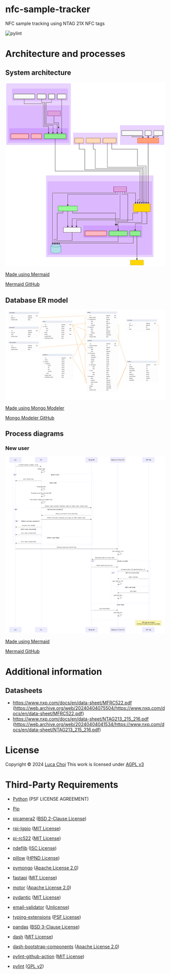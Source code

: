# nfc-sample-tracker

NFC sample tracking using NTAG 21X NFC tags

![pylint](https://img.shields.io/badge/PyLint-9.32-yellow?logo=python&logoColor=white)


# Architecture and processes
## System architecture

![System architecture](readme/architecture.svg)

[Made using Mermaid](https://mermaid.js.org/)

[Mermaid GitHub](https://github.com/mermaid-js/mermaid)

## Database ER model

![Database ER](readme/dbdiagram.svg)

[Made using Mongo Modeler](https://www.mongomodeler.com/)

[Mongo Modeler GitHub](https://github.com/Lemoncode/mongo-modeler)

## Process diagrams
### New user
![Process diagram new user](readme/process_diagram_newuser.svg)


[Made using Mermaid](https://mermaid.js.org/)

[Mermaid GitHub](https://github.com/mermaid-js/mermaid)

# Additional information
## Datasheets

- https://www.nxp.com/docs/en/data-sheet/MFRC522.pdf (https://web.archive.org/web/20240404075504/https://www.nxp.com/docs/en/data-sheet/MFRC522.pdf)
- https://www.nxp.com/docs/en/data-sheet/NTAG213_215_216.pdf (https://web.archive.org/web/20240404041534/https://www.nxp.com/docs/en/data-sheet/NTAG213_215_216.pdf)

# License

Copyright © 2024 [Luca Choi](https://www.github.com/lucasmchoi)
This work is licensed under [AGPL v3](/LICENSE)

# Third-Party Requirements

- [Python](https://www.python.org) (PSF LICENSE AGREEMENT)
- [Pip](https://pypi.org/)

- [picamera2](https://github.com/RaspberryPi/picamera2) ([BSD 2-Clause License](LICENSES/picamera2-LICENSE.txt))
- [rpi-lgpio](https://github.com/waveform80/rpi-lgpio) ([MIT License](LICENSES/rpi-lgpio-LICENSE.txt))
- [pi-rc522](https://github.com/kevinvalk/pi-rc522) ([MIT License](LICENSES/pi-rc522-LICENSE.txt))
- [ndeflib](https://github.com/nfcpy/ndeflib) ([ISC License](LICENSES/ndeflib-LICENSE.txt))
- [pillow](https://github.com/python-pillow/Pillow) ([HPND License](LICENSES/pillow-LICENSE.txt))
- [pymongo](https://github.com/mongodb/mongo-python-driver) ([Apache License 2.0](LICENSES/pymongo-LICENSE.txt))
- [fastapi](https://github.com/tiangolo/fastapi) ([MIT License](LICENSES/fastapi-LICENSE.txt))
- [motor](https://github.com/mongodb/motor) ([Apache License 2.0](LICENSES/motor-LICENSE.txt))
- [pydantic](https://github.com/pydantic/pydantic) ([MIT License](LICENSES/pydantic-LICENSE.txt))
- [email-validator](https://github.com/JoshData/python-email-validator) ([Unlicense](LICENSES/email-validator-LICENSE.txt))
- [typing-extensions](https://github.com/python/typing_extensions) ([PSF License](LICENSES/typing-extensions-LICENSE.txt))
- [pandas](https://github.com/pandas-dev/pandas) ([BSD 3-Clause License](LICENSES/pandas-LICENSE.txt))
- [dash](https://github.com/plotly/dash) ([MIT License](LICENSES/dash-LICENSE.txt))
- [dash-bootstrap-components](https://github.com/facultyai/dash-bootstrap-components/) ([Apache License 2.0](LICENSES/dash-bootstrap-components-LICENSE.txt))

- [pylint-github-action](https://github.com/Silleellie/pylint-github-action) ([MIT License](LICENSES/pylint-github-action-LICENSE.txt))
- [pylint](https://github.com/pylint-dev/pylint) ([GPL v2](LICENSES/pylint-LICENSE.txt))
